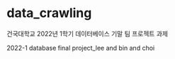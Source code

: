 # data_crawling
건국대학교 2022년 1학기 데이터베이스 기말 팀 프로젝트 과제

2022-1 database final project_lee and bin and choi
